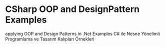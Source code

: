 # CSharp OOP and DesignPattern Examples

applying OOP and Design Patterns in .Net Examples
C# ile Nesne Yönelimli Programlama ve Tasarım Kalıpları Örnekleri



